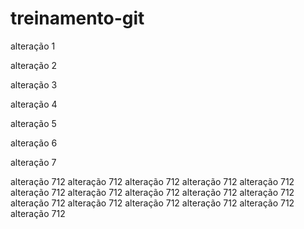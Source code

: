 ﻿# treinamento-git

alteração 1

alteração 2

alteração 3

alteração 4

alteração 5

alteração 6

alteração 7

alteração 712
alteração 712
alteração 712
alteração 712
alteração 712
alteração 712
alteração 712
alteração 712
alteração 712
alteração 712
alteração 712
alteração 712
alteração 712
alteração 712
alteração 712
alteração 712
